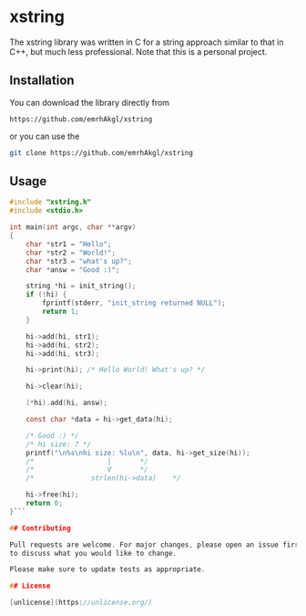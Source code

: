 # xstring

The xstring library was written in C for a string approach similar to that in C++, but much less professional. 
Note that this is a personal project. 

## Installation

You can download the library directly from 
```
https://github.com/emrhAkgl/xstring
```
or you can use the 
```bash
git clone https://github.com/emrhAkgl/xstring
```


## Usage

```c
#include "xstring.h"
#include <stdio.h>

int main(int argc, char **argv)
{
	char *str1 = "Hello";
	char *str2 = "World!";
	char *str3 = "what's up?";
	char *answ = "Good :)";

	string *hi = init_string();
	if (!hi) {	
		fprintf(stderr, "init_string returned NULL");
		return 1;
	}

	hi->add(hi, str1); 
	hi->add(hi, str2); 
	hi->add(hi, str3); 

	hi->print(hi); /* Hello World! What's up? */

	hi->clear(hi);

	(*hi).add(hi, answ);

	const char *data = hi->get_data(hi);

	/* Good :) */
	/* hi size: 7 */
	printf("\n%s\nhi size: %lu\n", data, hi->get_size(hi));
	/*					|		*/
	/*					V		*/
	/*				strlen(hi->data)	*/

	hi->free(hi);
	return 0;
}```

## Contributing

Pull requests are welcome. For major changes, please open an issue first
to discuss what you would like to change.

Please make sure to update tests as appropriate.

## License

[unlicense](https://unlicense.org/)
